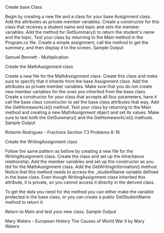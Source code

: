 Create base Class

Begin by creating a new file and a class for your base Assignment class.
Add the attributes as private member variables.
Create a constructor for this class that receives a student name and topic and sets the member variables.
Add the method for GetSummary() to return the student's name and the topic.
Test your class by returning to the Main method in the Program.cs file. Create a simple assignment, call the method to get the summary, and then display it to the screen.
Sample Output

Samuel Bennett - Multiplication


Create the MathAssignment class

Create a new file for the MathAssignment class.
Create this class and make sure to specify that it inherits from the base Assignment class.
Add the attributes as private member variables. Make sure that you do not create new member variables for the ones you inherited from the base class.
Create a constructor for your class that accepts all four parameters, have it call the base class constructor to set the base class attributes that way.
Add the GetHomeworkList() method.
Test your class by returning to the Main method and creating a new MathAssignment object and set its values. Make sure to test both the GetSummary() and the GetHomeworkList() methods.
Sample Output


Roberto Rodriguez - Fractions
Section 7.3 Problems 8-19

Create the WritingAssignment class

Follow the same pattern as before by creating a new file for the WritingAssignment class.
Create the class and set up the inheritance relationship.
Add the member variables and set up the constructor as you did for the MathAssignment class.
Add the GetWritingInformation() method.
Notice that this method needs to access the _studentName variable defined in the base class. Even though WritingAssignment class inherited this attribute, it is private, so you cannot access it directly in the derived class.

To get the data you need for the method you can either make the variable protected in the base class, or you can create a public GetStudentName method to return it.

Return to Main and test your new class.
Sample Output


Mary Waters - European History
The Causes of World War II by Mary Waters